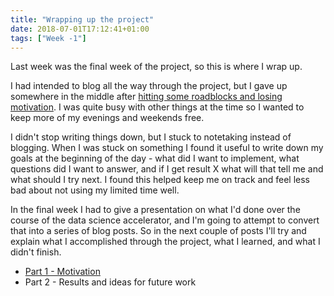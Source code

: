 ```yaml
---
title: "Wrapping up the project"
date: 2018-07-01T17:12:41+01:00
tags: ["Week -1"]
---
```


Last week was the final week of the project, so this is where I wrap up.

I had intended to blog all the way through the project, but I gave up somewhere in the middle after [hitting some
roadblocks and losing motivation](https://medium.com/@skyetetra/so-your-data-science-project-isnt-working-7bf57e3f12f1). I was quite busy with other things at the time so I wanted to keep more of my evenings and weekends free.

I didn't stop writing things down, but I stuck to notetaking instead of blogging. When I was stuck on something I found it useful to write down my goals at the beginning of the day - what did I want to implement, what questions did I want to answer, and if I get result X what will that tell me and what should I try next. I found this helped keep me on track and feel less bad about not using my limited time well.

In the final week I had to give a presentation on what I'd done over the course of the data science accelerator, and I'm going to attempt to convert that into a series of blog posts. So in the next couple of posts I'll try and explain what I accomplished through the project, what I learned, and what I didn't finish.

- [Part 1 - Motivation](/post/project-writeup-motivation)
- Part 2 - Results and ideas for future work